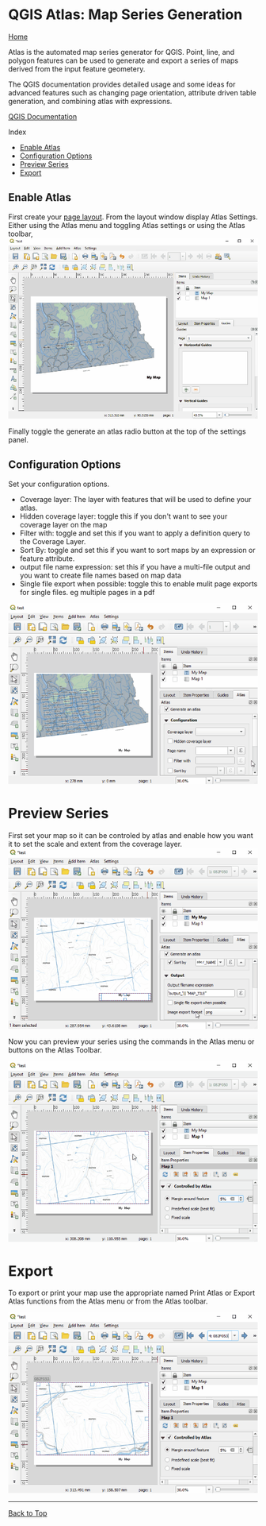 # QGIS Atlas: Map Series Generation

[Home](../README.md)

Atlas is the automated map series generator for QGIS. Point, line, and polygon features can be used to generate and export a series of maps derived from the input feature geometery.

The QGIS documentation provides detailed usage and some ideas for advanced features such as changing page orientation, attribute driven table generation, and combining atlas with expressions.

[QGIS Documentation](https://docs.qgis.org/testing/en/docs/user_manual/print_composer/create_output.html#generate-an-atlas)

Index
* [Enable Atlas](#enable-atlas)
* [Configuration Options](#configuration-options)
* [Preview Series](#preview-series)
* [Export](#export)

## Enable Atlas
First create your [page layout](making-maps.md). From the layout window display Atlas Settings. Either using the Atlas menu and toggling Atlas settings or using the Atlas toolbar,
![](..\images\atlas-enable-settings.gif)

Finally toggle the generate an atlas radio button at the top of the settings panel.

## Configuration Options
Set your configuration options.
* Coverage layer: The layer with features that will be used to define your atlas.
* Hidden coverage layer: toggle this if you don't want to see your coverage layer on the map
* Filter with: toggle and set this if you want to apply a definition query to the Coverage Layer. 
* Sort By: toggle and set this if you want to sort maps by an expression or feature attribute.
* output file name expression: set this if you have a multi-file output and you want to create file names based on map data
* Single file export when possible: toggle this to enable mulit page exports for single files. eg multiple pages in a pdf

![](../images/atlas-setting-settings.gif)
# Preview Series
First set your map so it can be controled by atlas and enable how you want it to set the scale and extent from the coverage layer.
![](../images/atlas-map-control.gif)

Now you can preview your series using the commands in the Atlas menu or buttons on the Atlas Toolbar. 

![](../images/atlas-preview.gif)

# Export
To export or print your map use the appropriate named Print Atlas or Export Atlas functions from the Atlas menu or from the Atlas toolbar.

![](../images/atlas-export.gif)


---
[Back to Top](QGIS-Atlas:-Map-Series-Generation)
